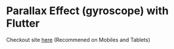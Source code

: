 # Parallax Effect (gyroscope) with Flutter

Checkout site [here](https://chiragkr04.github.io/parallax-flutter/) (Recommened on Mobiles and Tablets)

